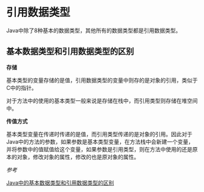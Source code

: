 # 引用数据类型

Java中除了8种基本的数据类型，其他所有的数据类型都是引用数据类型。

## 基本数据类型和引用数据类型的区别

**存储**

基本类型的变量存储的是值，引用数据类型的变量中则存的是对象的引用，类似于C中的指针。

对于方法中的使用的基本类型一般来说是存储在栈中，而引用类型则存储在堆空间中。

**传值方式**

基本类型变量在传递时传递的是值，而引用类型传递的是对象的引用。因此对于Java中的方法的参数，如果参数是基本类型变量，在方法栈中会新建一个变量，并将参数中的值赋值给这个变量，如果参数是引用类型，则在方法中使用的还是原本的对象，修改对象的属性，修改的也是原对象的属性。





*参考*

[Java中的基本数据类型和引用数据类型的区别](https://www.cnblogs.com/maskwolf/p/9972982.html)